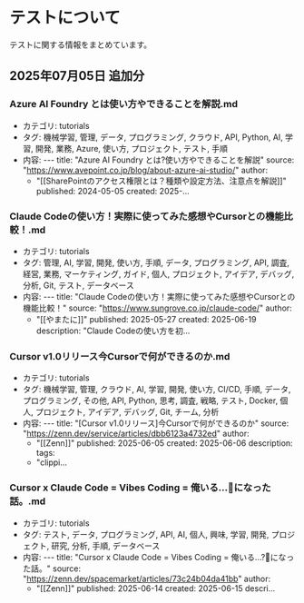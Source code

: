 # テストについて

テストに関する情報をまとめています。


## 2025年07月05日 追加分

### Azure AI Foundry とは使い方やできることを解説.md
- カテゴリ: tutorials
- タグ: 機械学習, 管理, データ, プログラミング, クラウド, API, Python, AI, 学習, 開発, 業務, Azure, 使い方, プロジェクト, テスト, 手順
- 内容: ---
title: "Azure AI Foundry とは?使い方やできることを解説"
source: "https://www.avepoint.co.jp/blog/about-azure-ai-studio/"
author:
  - "[[SharePointのアクセス権限とは？種類や設定方法、注意点を解説]]"
published: 2024-05-05
created: 2025-...

### Claude Codeの使い方！実際に使ってみた感想やCursorとの機能比較！.md
- カテゴリ: tutorials
- タグ: 管理, AI, 学習, 開発, 使い方, 手順, データ, プログラミング, API, 調査, 経営, 業務, マーケティング, ガイド, 個人, プロジェクト, アイデア, デバッグ, 分析, Git, テスト, データベース
- 内容: ---
title: "Claude Codeの使い方！実際に使ってみた感想やCursorとの機能比較！"
source: "https://www.sungrove.co.jp/claude-code/"
author:
  - "[[やまたに]]"
published: 2025-05-27
created: 2025-06-19
description: "Claude Codeの使い方を初...

### Cursor v1.0リリース今Cursorで何ができるのか.md
- カテゴリ: tutorials
- タグ: 機械学習, 管理, クラウド, AI, 学習, 開発, 使い方, CI/CD, 手順, データ, プログラミング, その他, API, Python, 思考, 調査, 戦略, テスト, Docker, 個人, プロジェクト, アイデア, デバッグ, Git, チーム, 分析
- 内容: ---
title: "[Cursor v1.0リリース]今Cursorで何ができるのか"
source: "https://zenn.dev/service/articles/dbb6123a4732ed"
author:
  - "[[Zenn]]"
published: 2025-06-05
created: 2025-06-06
description:
tags:
  - "clippi...

### Cursor x Claude Code = Vibes Coding = 俺いる...🤔になった話。.md
- カテゴリ: tutorials
- タグ: テスト, データ, プログラミング, API, AI, 個人, 興味, 学習, 開発, プロジェクト, 研究, 分析, 手順, データベース
- 内容: ---
title: "Cursor x Claude Code = Vibes Coding = 俺いる...?🤔になった話。"
source: "https://zenn.dev/spacemarket/articles/73c24b04da41bb"
author:
  - "[[Zenn]]"
published: 2025-06-14
created: 2025-06-15
descri...

